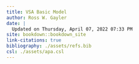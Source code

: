 ```yaml
---
title: VSA Basic Model
author: Ross W. Gayler
date: |
  Updated on Thursday, April 07, 2022 07:33 PM
site: bookdown::bookdown_site
link-citations: true
bibliography: ./assets/refs.bib
csl: ./assets/apa.csl
---
```



